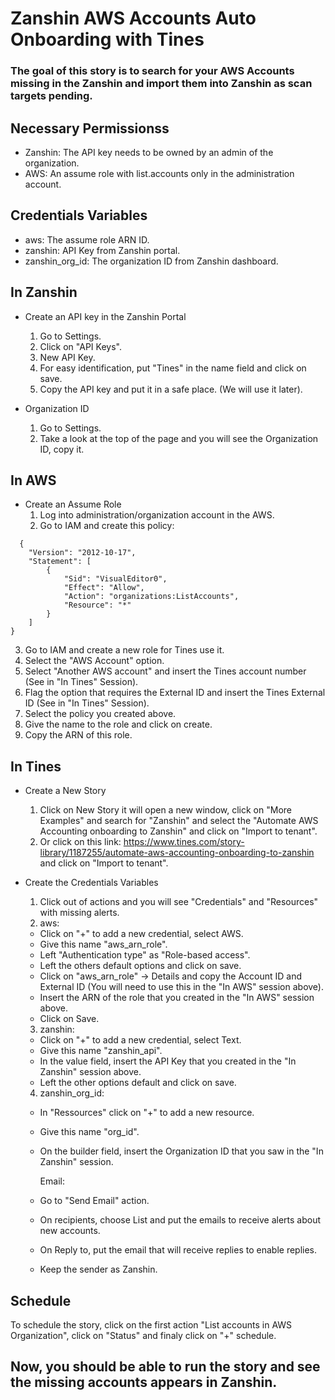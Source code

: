 # Zanshin AWS Accounts Auto Onboarding with Tines

### The goal of this story is to search for your AWS Accounts missing in the Zanshin and import them into Zanshin as scan targets pending.


## Necessary Permissionss

* Zanshin: The API key needs to be owned by an admin of the organization.
* AWS: An assume role with list.accounts only in the administration account.


##  Credentials Variables

* aws: The assume role ARN ID.
* zanshin: API Key from Zanshin portal.
* zanshin_org_id: The organization ID from Zanshin dashboard.


## In Zanshin

* Create an API key in the Zanshin Portal
  1) Go to Settings.
  2) Click on "API Keys".
  3) New API Key.
  4) For easy identification, put "Tines" in the name field and click on save.
  5) Copy the API key and put it in a safe place. (We will use it later).

* Organization ID
  1) Go to Settings.
  2) Take a look at the top of the page and you will see the Organization ID, copy it.

## In AWS

* Create an Assume Role
  1) Log into administration/organization account in the AWS.
  2) Go to IAM and create this policy:
```
  {
    "Version": "2012-10-17",
    "Statement": [
        {
            "Sid": "VisualEditor0",
            "Effect": "Allow",
            "Action": "organizations:ListAccounts",
            "Resource": "*"
        }
    ]
}
```
  3) Go to IAM and create a new role for Tines use it.
  4) Select the "AWS Account" option.
  5) Select "Another AWS account" and insert the Tines account number (See in "In Tines" Session).
  6) Flag the option that requires the External ID and insert the Tines External ID (See in "In Tines" Session).
  7) Select the policy you created above.
  8) Give the name to the role and click on create.
  9) Copy the ARN of this role.

## In Tines

* Create a New Story
  1) Click on New Story it will open a new window, click on "More Examples" and search for "Zanshin" and select the "Automate AWS Accounting onboarding to Zanshin" and click on "Import to tenant".
  2) Or click on this link: https://www.tines.com/story-library/1187255/automate-aws-accounting-onboarding-to-zanshin and click on "Import to tenant".

* Create the Credentials Variables
  1) Click out of actions and you will see "Credentials" and "Resources" with missing alerts.
  2) aws: 
  - Click on "+" to add a new credential, select AWS.
  - Give this name "aws_arn_role".
  - Left "Authentication type" as "Role-based access".
  - Left the others default options and click on save.
  - Click on "aws_arn_role" -> Details and copy the Account ID and External ID (You will need to use this in the "In AWS" session above).
  - Insert the ARN of the role that you created in the "In AWS" session above.
  - Click on Save.
  3) zanshin:
  - Click on "+" to add a new credential, select Text.
  - Give this name "zanshin_api".
  - In the value field, insert the API Key that you created in the "In Zanshin" session above.
  - Left the other options default and click on save.
  4) zanshin_org_id:
  - In "Ressources" click on "+" to add a new resource.
  - Give this name "org_id".
  - On the builder field, insert the Organization ID that you saw in the "In Zanshin" session.

    Email:
  - Go to "Send Email" action.
  - On recipients, choose List and put the emails to receive alerts about new accounts.
  - On Reply to, put the email that will receive replies to enable replies.
  - Keep the sender as Zanshin.

## Schedule

To schedule the story, click on the first action "List accounts in AWS Organization", click on "Status" and finaly click on "+" schedule.


## Now, you should be able to run the story and see the missing accounts appears in Zanshin.


